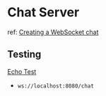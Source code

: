 # Chat Server

ref: [Creating a WebSocket chat](https://ktor.io/docs/creating-web-socket-chat.html)

## Testing

[Echo Test](https://www.websocket.org/echo.html)

- `ws://localhost:8080/chat`
